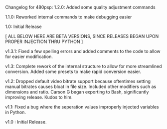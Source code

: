 Changelog for 480psp:
1.2.0: Added some quality adjustment commands

1.1.0: Reworked internal commands to make debugging easier

1.0: Initial Release

[ ALL BELOW HERE ARE BETA VERSIONS, SINCE RELEASES BEGAN UPON PROPER INJECTION THRU PYTHON ]

v1.3.1: Fixed a few spelling errors and added comments to the code to allow 
for easier modification.

v1.3: Complete rework of the internal structure to allow for more streamlined conversion. Added some
presets to make rapid conversion easier.

v1.2: Dropped default video bitrate support because oftentimes setting manual 
bitrates causes bloat in file size. Included other modifiers such as dimensions 
and ratio. Carson G began exporting to Bash, significantly improving release.
Kudos to him.

v1.1: Fixed a bug where the seperation values improperly injected variables in Python. 

v1.0 : Initial Release.
